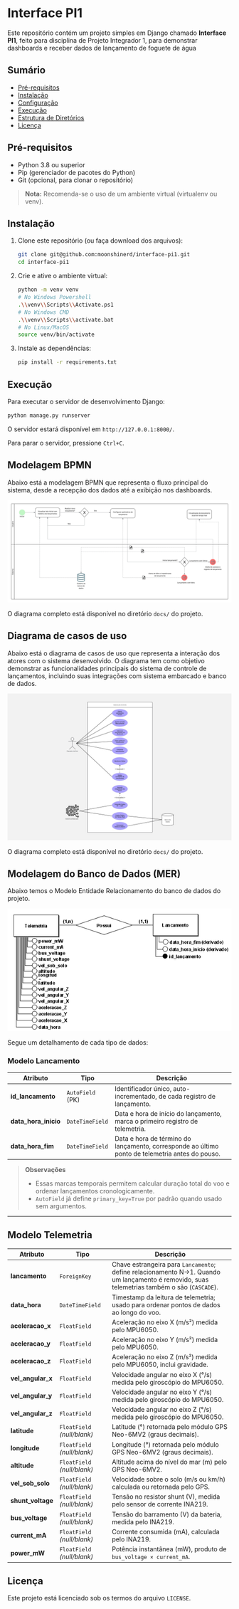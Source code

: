 # Interface PI1 

Este repositório contém um projeto simples em Django chamado **Interface PI1**, feito para disciplina de Projeto Integrador 1, para demonstrar dashboards e receber dados de lançamento de foguete de água

## Sumário

* [Pré-requisitos](#pré-requisitos)
* [Instalação](#instalação)
* [Configuração](#configuração)
* [Execução](#execução)
* [Estrutura de Diretórios](#estrutura-de-diretórios)
* [Licença](#licença)

## Pré-requisitos

* Python 3.8 ou superior
* Pip (gerenciador de pacotes do Python)
* Git (opcional, para clonar o repositório)

> **Nota:** Recomenda-se o uso de um ambiente virtual (virtualenv ou venv).

## Instalação

1. Clone este repositório (ou faça download dos arquivos):

   ```bash
   git clone git@github.com:moonshinerd/interface-pi1.git
   cd interface-pi1
   ```
2. Crie e ative o ambiente virtual:

   ```bash
   python -m venv venv
   # No Windows Powershell
   .\\venv\\Scripts\\Activate.ps1
   # No Windows CMD
   .\\venv\\Scripts\\activate.bat
   # No Linux/MacOS
   source venv/bin/activate
   ```
3. Instale as dependências:

   ```bash
   pip install -r requirements.txt
   ```

## Execução

Para executar o servidor de desenvolvimento Django:

```bash
python manage.py runserver
```

O servidor estará disponível em `http://127.0.0.1:8000/`.

Para parar o servidor, pressione `Ctrl+C`.

## Modelagem BPMN

Abaixo está a modelagem BPMN que representa o fluxo principal do sistema, desde a recepção dos dados até a exibição nos dashboards.

![Diagrama BPMN](core/static/assets/bpmn-diagrama.jpg)

O diagrama completo está disponível no diretório `docs/` do projeto.

## Diagrama de casos de uso 

Abaixo está o diagrama de casos de uso que representa a interação dos atores com o sistema desenvolvido. O diagrama tem como objetivo demonstrar as funcionalidades principais do sistema de controle de lançamentos, incluindo suas integrações com sistema embarcado e banco de dados.

![Diagrama de casos de uso](core/static/assets/diagrama_casos_de_uso.jpg)

O diagrama completo está disponível no diretório `docs/` do projeto.

## Modelagem do Banco de Dados (MER)

Abaixo temos o Modelo Entidade Relacionamento do banco de dados do projeto.

![Modelagem do BD](core/static/assets/bd-pi1.png)

Segue um detalhamento de cada tipo de dados:

### Modelo Lancamento

| Atributo               | Tipo             | Descrição                                                                                        |
| ---------------------- | ---------------- | ------------------------------------------------------------------------------------------------ |
| **id\_lancamento**     | `AutoField` (PK) | Identificador único, auto-incrementado, de cada registro de lançamento.                          |
| **data\_hora\_inicio** | `DateTimeField`  | Data e hora de início do lançamento, marca o primeiro registro de telemetria.                    |
| **data\_hora\_fim**    | `DateTimeField`  | Data e hora de término do lançamento, corresponde ao último ponto de telemetria antes do pouso.  |

> **Observações**
>
> * Essas marcas temporais permitem calcular duração total do voo e ordenar lançamentos cronologicamente.
> * `AutoField` já define `primary_key=True` por padrão quando usado sem argumentos.&#x20;

---

## Modelo Telemetria

| Atributo            | Tipo                        | Descrição                                                                                                                                    |
| ------------------- | --------------------------- | -------------------------------------------------------------------------------------------------------------------------------------------- |
| **lancamento**      | `ForeignKey`                | Chave estrangeira para `Lancamento`; define relacionamento N→1. Quando um lançamento é removido, suas telemetrias também o são (`CASCADE`).  |
| **data\_hora**      | `DateTimeField`             | Timestamp da leitura de telemetria; usado para ordenar pontos de dados ao longo do voo.                                                      |
| **aceleracao\_x**   | `FloatField`                | Aceleração no eixo X (m/s²) medida pelo MPU6050.                                                                                             |
| **aceleracao\_y**   | `FloatField`                | Aceleração no eixo Y (m/s²) medida pelo MPU6050.                                                                                             |
| **aceleracao\_z**   | `FloatField`                | Aceleração no eixo Z (m/s²) medida pelo MPU6050, inclui gravidade.                                                                           |
| **vel\_angular\_x** | `FloatField`                | Velocidade angular no eixo X (°/s) medida pelo giroscópio do MPU6050.                                                                        |
| **vel\_angular\_y** | `FloatField`                | Velocidade angular no eixo Y (°/s) medida pelo giroscópio do MPU6050.                                                                        |
| **vel\_angular\_z** | `FloatField`                | Velocidade angular no eixo Z (°/s) medida pelo giroscópio do MPU6050.                                                                        |
| **latitude**        | `FloatField` *(null/blank)* | Latitude (°) retornada pelo módulo GPS Neo-6MV2 (graus decimais).                                                                            |
| **longitude**       | `FloatField` *(null/blank)* | Longitude (°) retornada pelo módulo GPS Neo-6MV2 (graus decimais).                                                                           |
| **altitude**        | `FloatField` *(null/blank)* | Altitude acima do nível do mar (m) pelo GPS Neo-6MV2.                                                                                        |
| **vel\_sob\_solo**  | `FloatField` *(null/blank)* | Velocidade sobre o solo (m/s ou km/h) calculada ou retornada pelo GPS.                                                                       |
| **shunt\_voltage**  | `FloatField` *(null/blank)* | Tensão no resistor shunt (V), medida pelo sensor de corrente INA219.                                                                         |
| **bus\_voltage**    | `FloatField` *(null/blank)* | Tensão do barramento (V) da bateria, medida pelo INA219.                                                                                     |
| **current\_mA**     | `FloatField` *(null/blank)* | Corrente consumida (mA), calculada pelo INA219.                                                                                              |
| **power\_mW**       | `FloatField` *(null/blank)* | Potência instantânea (mW), produto de `bus_voltage × current_mA`.                                                                            |


## Licença

Este projeto está licenciado sob os termos do arquivo `LICENSE`.
